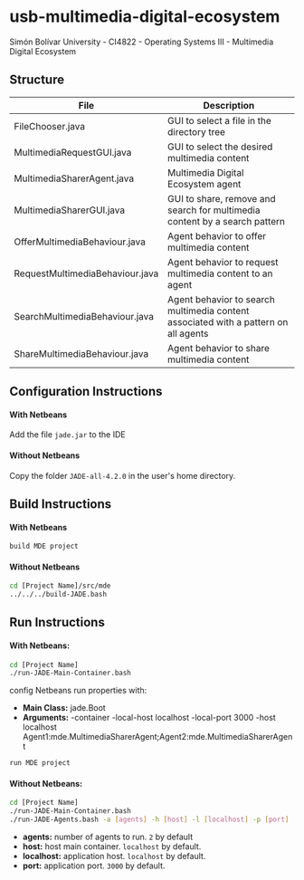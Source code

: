 # usb-multimedia-digital-ecosystem
Simón Bolívar University - CI4822 - Operating Systems III - Multimedia Digital Ecosystem

## Structure

| File                            | Description                                                                         |
|---------------------------------|-------------------------------------------------------------------------------------|
| FileChooser.java                | GUI to select a file in the directory tree                                          |
| MultimediaRequestGUI.java       | GUI to select the desired multimedia content                                        |
| MultimediaSharerAgent.java      | Multimedia Digital Ecosystem agent                                                  |
| MultimediaSharerGUI.java        | GUI to share, remove and search for multimedia content by a search pattern          |
| OfferMultimediaBehaviour.java   | Agent behavior to offer multimedia content                                          |
| RequestMultimediaBehaviour.java | Agent behavior to request multimedia content to an agent                            |
| SearchMultimediaBehaviour.java  | Agent behavior to search multimedia content associated with a pattern on all agents |
| ShareMultimediaBehaviour.java   | Agent behavior to share multimedia content                                          |

## Configuration Instructions

#### With Netbeans

Add the file `jade.jar` to the IDE

#### Without Netbeans

Copy the folder `JADE-all-4.2.0` in the user's home directory.

## Build Instructions

#### With Netbeans

```bash
build MDE project
```

#### Without Netbeans

```bash
cd [Project Name]/src/mde
../../../build-JADE.bash
```

## Run Instructions

#### With Netbeans:

```bash
cd [Project Name]
./run-JADE-Main-Container.bash
```

config Netbeans run properties with:
* **Main Class:** jade.Boot
* **Arguments:** -container -local-host localhost -local-port 3000 -host localhost Agent1:mde.MultimediaSharerAgent;Agent2:mde.MultimediaSharerAgent

```bash
run MDE project
```

#### Without Netbeans:

```bash
cd [Project Name]
./run-JADE-Main-Container.bash
./run-JADE-Agents.bash -a [agents] -h [host] -l [localhost] -p [port]
```

* **agents:** number of agents to run. `2` by default
* **host:** host main container. `localhost` by default.
* **localhost:** application host. `localhost` by default.
* **port:** application port. `3000` by default.
